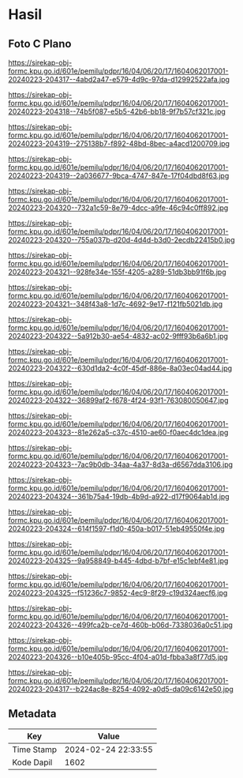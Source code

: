 # Hasil

## Foto C Plano

https://sirekap-obj-formc.kpu.go.id/601e/pemilu/pdpr/16/04/06/20/17/1604062017001-20240223-204317--4abd2a47-e579-4d9c-97da-d12992522afa.jpg

https://sirekap-obj-formc.kpu.go.id/601e/pemilu/pdpr/16/04/06/20/17/1604062017001-20240223-204318--74b5f087-e5b5-42b6-bb18-9f7b57cf321c.jpg

https://sirekap-obj-formc.kpu.go.id/601e/pemilu/pdpr/16/04/06/20/17/1604062017001-20240223-204319--275138b7-f892-48bd-8bec-a4acd1200709.jpg

https://sirekap-obj-formc.kpu.go.id/601e/pemilu/pdpr/16/04/06/20/17/1604062017001-20240223-204319--2a036677-9bca-4747-847e-17f04dbd8f63.jpg

https://sirekap-obj-formc.kpu.go.id/601e/pemilu/pdpr/16/04/06/20/17/1604062017001-20240223-204320--732a1c59-8e79-4dcc-a9fe-46c94c0ff892.jpg

https://sirekap-obj-formc.kpu.go.id/601e/pemilu/pdpr/16/04/06/20/17/1604062017001-20240223-204320--755a037b-d20d-4d4d-b3d0-2ecdb22415b0.jpg

https://sirekap-obj-formc.kpu.go.id/601e/pemilu/pdpr/16/04/06/20/17/1604062017001-20240223-204321--928fe34e-155f-4205-a289-51db3bb91f6b.jpg

https://sirekap-obj-formc.kpu.go.id/601e/pemilu/pdpr/16/04/06/20/17/1604062017001-20240223-204321--348f43a8-1d7c-4692-9e17-f121fb5021db.jpg

https://sirekap-obj-formc.kpu.go.id/601e/pemilu/pdpr/16/04/06/20/17/1604062017001-20240223-204322--5a912b30-ae54-4832-ac02-9fff93b6a6b1.jpg

https://sirekap-obj-formc.kpu.go.id/601e/pemilu/pdpr/16/04/06/20/17/1604062017001-20240223-204322--630d1da2-4c0f-45df-886e-8a03ec04ad44.jpg

https://sirekap-obj-formc.kpu.go.id/601e/pemilu/pdpr/16/04/06/20/17/1604062017001-20240223-204322--36899af2-f678-4f24-93f1-763080050647.jpg

https://sirekap-obj-formc.kpu.go.id/601e/pemilu/pdpr/16/04/06/20/17/1604062017001-20240223-204323--81e262a5-c37c-4510-ae60-f0aec4dc1dea.jpg

https://sirekap-obj-formc.kpu.go.id/601e/pemilu/pdpr/16/04/06/20/17/1604062017001-20240223-204323--7ac9b0db-34aa-4a37-8d3a-d6567dda3106.jpg

https://sirekap-obj-formc.kpu.go.id/601e/pemilu/pdpr/16/04/06/20/17/1604062017001-20240223-204324--361b75a4-19db-4b9d-a922-d17f9064ab1d.jpg

https://sirekap-obj-formc.kpu.go.id/601e/pemilu/pdpr/16/04/06/20/17/1604062017001-20240223-204324--614f1597-f1d0-450a-b017-51eb49550f4e.jpg

https://sirekap-obj-formc.kpu.go.id/601e/pemilu/pdpr/16/04/06/20/17/1604062017001-20240223-204325--9a958849-b445-4dbd-b7bf-e15c1ebf4e81.jpg

https://sirekap-obj-formc.kpu.go.id/601e/pemilu/pdpr/16/04/06/20/17/1604062017001-20240223-204325--f51236c7-9852-4ec9-8f29-c19d324aecf6.jpg

https://sirekap-obj-formc.kpu.go.id/601e/pemilu/pdpr/16/04/06/20/17/1604062017001-20240223-204326--499fca2b-ce7d-460b-b06d-7338036a0c51.jpg

https://sirekap-obj-formc.kpu.go.id/601e/pemilu/pdpr/16/04/06/20/17/1604062017001-20240223-204326--b10e405b-95cc-4f04-a01d-fbba3a8f77d5.jpg

https://sirekap-obj-formc.kpu.go.id/601e/pemilu/pdpr/16/04/06/20/17/1604062017001-20240223-204317--b224ac8e-8254-4092-a0d5-da09c6142e50.jpg


## Metadata

| Key        | Value               |
| ---------- | ------------------- |
| Time Stamp | 2024-02-24 22:33:55 |
| Kode Dapil | 1602                |



